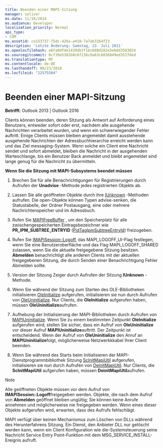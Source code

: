 ```yaml
---
title: Beenden einer MAPI-Sitzung
manager: soliver
ms.date: 11/16/2014
ms.audience: Developer
localization_priority: Normal
api_type:
- COM
ms.assetid: ca153737-75dc-426a-a410-7a7ab3264f23
description: 'Letzte Änderung: Samstag, 23. Juli 2011'
ms.openlocfilehash: e8fa8df4e1439db3f1bc688d282e5ebdd3503024
ms.sourcegitcommit: 0cf39e5382b8c6f236c8a63c6036849ed3527ded
ms.translationtype: MT
ms.contentlocale: de-DE
ms.lasthandoff: 08/23/2018
ms.locfileid: "22575504"
---
```

# <a name="ending-a-mapi-session"></a>Beenden einer MAPI-Sitzung

  
  
**Betrifft**: Outlook 2013 | Outlook 2016 
  
Clients können beenden, deren Sitzung als Antwort auf Anforderung eines Benutzers, entweder sofort oder erst, nachdem alle ausgehende Nachrichten verarbeitet wurden, und wenn ein schwerwiegender Fehler auftritt. Einige Clients müssen bleiben angemeldet damit ausstehende ausgehende Nachrichten der Adressbuchhierarchie erreicht werden kann und das Ziel messaging-System. Wenn solche ein Client eine Nachricht sendet und sofort abmeldet, bleiben die Nachricht in der ausgehenden Warteschlange, bis ein Benutzer Back anmeldet und bleibt angemeldet sind lange genug für die Nachricht zu übermitteln.
  
 **Wenn Sie die Sitzung mit MAPI-Subsystems beendet müssen**
  
1. Brechen Sie für alle Benachrichtigungen für Registrierungen durch Aufrufen der **Unadvise** -Methode jedes registrierten Objekts ab. 
    
2. Lassen Sie alle geöffneten Objekte durch ihre [IUnknown](http://msdn.microsoft.com/en-us/library/ms682317%28VS.85%29.aspx) -Methoden aufrufen. Die open-Objekte können Typen advise-senken, die Statustabelle, der Ordner Postausgang, eine oder mehrere Nachrichtenspeicher und im Adressbuch. 
    
3. Rufen Sie [MAPIFreeBuffer](mapifreebuffer.md) , um den Speicherplatz für alle zwischengespeicherten Eintragsbezeichner wie **PR_IPM_SUBTREE_ENTRYID** ([PidTagIpmSubtreeEntryId](pidtagipmsubtreeentryid-canonical-property.md)) freizugeben.
    
4. Rufen Sie [IMAPISession::Logoff](imapisession-logoff.md), das MAPI_LOGOFF_UI-Flag festlegen, wenn Sie eine Benutzeroberfläche und das Flag MAPI_LOGOFF_SHARED zulassen, wenn Sie die aktuelle freigegebene Sitzung besitzen. **Abmelden** benachrichtigt alle anderen Clients mit der aktuellen freigegebenen Sitzung, die durch Senden einer Benachrichtigung Fehler Abmelden sollte. 
    
5. Version der Sitzung Zeiger durch Aufrufen der Sitzung **IUnknown** -Methode. 
    
6. Wenn Sie während der Sitzung zum Starten des OLE-Bibliotheken initialisieren [OleInitialize](http://msdn.microsoft.com/en-us/library/ms690134%28v=VS.85%29.aspx) aufgerufen, initialisieren sie nun durch Aufrufen von [OleUninitialize](http://msdn.microsoft.com/en-us/library/ms691326%28VS.85%29.aspx). Nur Clients, die **OleInitialize** aufgerufen haben, müssen **OleUninitialize**aufrufen. 
    
7. Aufhebung der Initialisierung der MAPI-Bibliotheken durch Aufrufen von [MAPIUninitialize](mapiuninitialize.md). Wenn Sie zu einem bestimmten Zeitpunkt **OleInitialize** aufgerufen wird, stellen Sie sicher, dass ein Aufruf von **OleUninitialize** vor dieser Aufruf **MAPIUninitialize**auftritt. Der Zeitpunkt ist entscheidend. Wenn der Aufruf von **OleUninitialize** den Anruf an **MAPIUninitialize**folgt, möglicherweise Netzwerkkkabel Ihrer Client beenden. 
    
8. Wenn Sie während des Starts beim Initialisieren der MAPI-Dienstprogrammbibliothek Sitzung [ScInitMapiUtil](scinitmapiutil.md) aufgerufen, initialisieren sie nun durch Aufrufen von [DeinitMapiUtil](deinitmapiutil.md). Nur Clients, die **ScInitMapiUtil** aufgerufen haben, müssen **DeinitMapiUtil**aufrufen.
    
> [!NOTE]
> Alle geöffneten Objekte müssen vor dem Aufruf von **IMAPISession::Logoff**freigegeben werden. Objekte, die nach dem Aufruf von **Abmelden** geöffnet bleiben ungültig; Sie können keine Anrufe annehmen und möglicherweise nie freigegeben werden. Wenn eines dieser Objekte aufgerufen wird, erwarten, dass des Aufrufs fehlschlägt. 
  
 MAPI verfügt über keinen Mechanismus zum Löschen von DLLs während des Herunterfahrens Sitzung. Ein Dienst, den Anbieter DLL nur gelöscht werden kann, wenn ein Client Konfiguration wie die-Systemsteuerung seine Nachricht Service Entry Point-Funktion mit dem MSG_SERVICE_INSTALL-Ereignis aufruft. 
  

